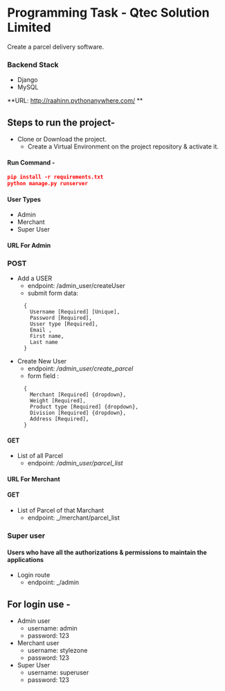 # Programming Task - Qtec Solution Limited

Create a parcel delivery software.

### Backend Stack

-   Django
-   MySQL

**URL: http://raahinn.pythonanywhere.com/ **

## Steps to run the project-

-   Clone or Download the project.
    -   Create a Virtual Environment on the project repository & activate it.

#### Run Command -

```json
pip install -r requirements.txt
python manage.py runserver
```

#### User Types

-   Admin
-   Merchant
-   Super User

#### URL For Admin

### POST

-   Add a USER
    -   endpoint: /admin_user/createUser
    -   submit form data:
    ```
      {
        Username [Required] [Unique],
        Password [Required],
        Usser type [Required],
        Email ,
        First name,
        Last name
      }
    ```
-   Create New User
    -   endpoint: _/admin_user/create_parcel_
    -   form field :
    ```
      {
        Merchant [Required] {dropdown},
        Weight [Required],
        Product type [Required] {dropdown},
        Division [Required] {dropdown},
        Address [Required],
      }
    ```

#### GET

-   List of all Parcel
    -   endpoint: _/admin_user/parcel_list_

#### URL For Merchant

#### GET

-   List of Parcel of that Marchant
    -   endpoint: \_/merchant/parcel_list

### Super user

#### Users who have all the authorizations & permissions to maintain the applications

-   Login route
    -   endpoint: \_/admin

## For login use -

-   Admin user
    -   username: admin
    -   password: 123
-   Merchant user
    -   username: stylezone
    -   password: 123
-   Super User
    -   username: superuser
    -   password: 123
